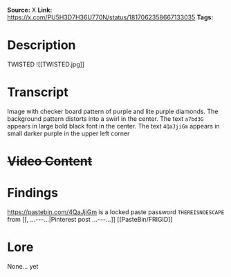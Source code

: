 **Source:** X
**Link:** https://x.com/PU5H3D7H36U770N/status/1817062358667133035
**Tags:** 
# Description
TWISTED
![[TWISTED.jpg]]
# Transcript
Image with checker board pattern of purple and lite purple diamonds.
The background pattern distorts into a swirl in the center.
The text `a7bd3G` appears in large bold black font in the center.
The text `4QaJjiGm` appears in small darker purple in the upper left corner
# ~~Video Content~~
# Findings
https://pastebin.com/4QaJjiGm is a locked paste password `THEREISNOESCAPE` from [[, ...---...|Pinterest post ...---...]]
[[PasteBin/FRIGID]]
# Lore
None... yet